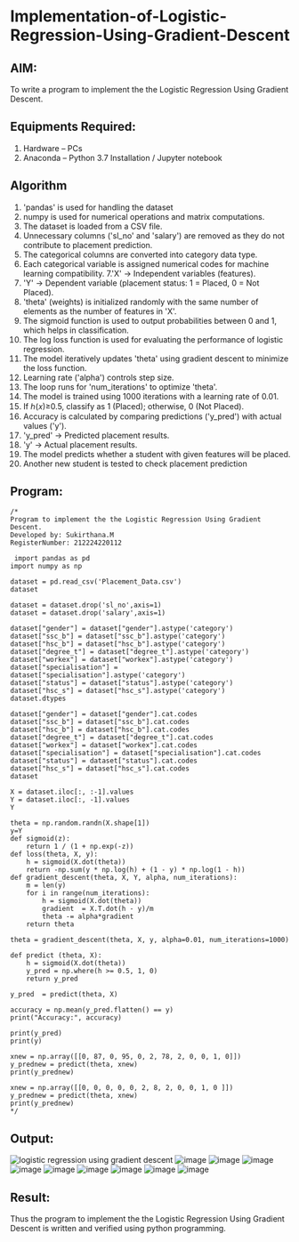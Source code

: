# Implementation-of-Logistic-Regression-Using-Gradient-Descent

## AIM:
To write a program to implement the the Logistic Regression Using Gradient Descent.

## Equipments Required:
1. Hardware – PCs
2. Anaconda – Python 3.7 Installation / Jupyter notebook

## Algorithm
1. 'pandas' is used for handling the dataset
2. numpy is used for numerical operations and matrix computations.
3. The dataset is loaded from a CSV file.
4. Unnecessary columns ('sl_no' and 'salary') are removed as they do not contribute to placement prediction.
5. The categorical columns are converted into category data type.
6. Each categorical variable is assigned numerical codes for machine learning compatibility.
7.'X' → Independent variables (features).
8. 'Y' → Dependent variable (placement status: 1 = Placed, 0 = Not Placed).
9. 'theta' (weights) is initialized randomly with the same number of elements as the number of features in 'X'.
10. The sigmoid function is used to output probabilities between 0 and 1, which helps in classification.
11. The log loss function is used for evaluating the performance of logistic regression.
12. The model iteratively updates 'theta' using gradient descent to minimize the loss function.
13. Learning rate ('alpha') controls step size.
14. The loop runs for 'num_iterations' to optimize 'theta'.
15. The model is trained using 1000 iterations with a learning rate of 0.01.
16. If ℎ(𝑥)≥0.5, classify as 1 (Placed); otherwise, 0 (Not Placed).
17. Accuracy is calculated by comparing predictions ('y_pred') with actual values ('y').
18. 'y_pred' → Predicted placement results.
19. 'y' → Actual placement results.
20. The model predicts whether a student with given features will be placed.
21. Another new student is tested to check placement prediction
## Program:
```
/*
Program to implement the the Logistic Regression Using Gradient Descent.
Developed by: Sukirthana.M
RegisterNumber: 212224220112

 import pandas as pd
import numpy as np

dataset = pd.read_csv('Placement_Data.csv')
dataset

dataset = dataset.drop('sl_no',axis=1)
dataset = dataset.drop('salary',axis=1)

dataset["gender"] = dataset["gender"].astype('category')
dataset["ssc_b"] = dataset["ssc_b"].astype('category')
dataset["hsc_b"] = dataset["hsc_b"].astype('category')
dataset["degree_t"] = dataset["degree_t"].astype('category')
dataset["workex"] = dataset["workex"].astype('category')
dataset["specialisation"] = dataset["specialisation"].astype('category')
dataset["status"] = dataset["status"].astype('category')
dataset["hsc_s"] = dataset["hsc_s"].astype('category')
dataset.dtypes

dataset["gender"] = dataset["gender"].cat.codes
dataset["ssc_b"] = dataset["ssc_b"].cat.codes
dataset["hsc_b"] = dataset["hsc_b"].cat.codes
dataset["degree_t"] = dataset["degree_t"].cat.codes
dataset["workex"] = dataset["workex"].cat.codes
dataset["specialisation"] = dataset["specialisation"].cat.codes
dataset["status"] = dataset["status"].cat.codes
dataset["hsc_s"] = dataset["hsc_s"].cat.codes
dataset

X = dataset.iloc[:, :-1].values
Y = dataset.iloc[:, -1].values
Y

theta = np.random.randn(X.shape[1])
y=Y
def sigmoid(z):
    return 1 / (1 + np.exp(-z))
def loss(theta, X, y):
    h = sigmoid(X.dot(theta))
    return -np.sum(y * np.log(h) + (1 - y) * np.log(1 - h))
def gradient_descent(theta, X, Y, alpha, num_iterations):
    m = len(y)
    for i in range(num_iterations):
        h = sigmoid(X.dot(theta))
        gradient  = X.T.dot(h - y)/m
        theta -= alpha*gradient
    return theta

theta = gradient_descent(theta, X, y, alpha=0.01, num_iterations=1000)

def predict (theta, X):
    h = sigmoid(X.dot(theta))
    y_pred = np.where(h >= 0.5, 1, 0)
    return y_pred

y_pred  = predict(theta, X)

accuracy = np.mean(y_pred.flatten() == y)
print("Accuracy:", accuracy)

print(y_pred)
print(y)

xnew = np.array([[0, 87, 0, 95, 0, 2, 78, 2, 0, 0, 1, 0]])
y_prednew = predict(theta, xnew)
print(y_prednew)

xnew = np.array([[0, 0, 0, 0, 0, 2, 8, 2, 0, 0, 1, 0 ]])
y_prednew = predict(theta, xnew)
print(y_prednew)
*/
```

## Output:
![logistic regression using gradient descent](sam.png)
![image](https://github.com/user-attachments/assets/df613e33-2303-4cd1-a545-fdb15e67c6be)
![image](https://github.com/user-attachments/assets/85c1182f-c710-4d1a-89fa-4e656e54c490)
![image](https://github.com/user-attachments/assets/21a38af0-d4ca-4e6f-aeff-84e1228cdea6)
![image](https://github.com/user-attachments/assets/2fbac6e4-833f-48cf-b34d-02cb03334c27)
![image](https://github.com/user-attachments/assets/e038bc43-e5d5-446a-84c5-1e12bf576351)
![image](https://github.com/user-attachments/assets/d279efe5-233e-4bfa-8b9a-81351a7bede6)
![image](https://github.com/user-attachments/assets/64d6a26b-2f60-402e-addd-df60b8e337d5)
![image](https://github.com/user-attachments/assets/da127623-0650-4034-8362-716e1115ffbd)
![image](https://github.com/user-attachments/assets/fc3473e1-ea05-42cf-90b4-ae4209f40b71)





## Result:
Thus the program to implement the the Logistic Regression Using Gradient Descent is written and verified using python programming.

